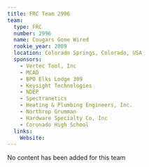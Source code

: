```yaml
---
title: FRC Team 2996
team:
  type: FRC
  number: 2996
  name: Cougars Gone Wired
  rookie_year: 2009
  location: Colorado Springs, Colorado, USA
  sponsors:
    - Vertec Tool, Inc
    - MCAD
    - BPO Elks Lodge 309
    - Keysight Technologies
    - NDEP
    - Spectranetics
    - Heating & Plumbing Engineers, Inc.
    - Northrop Grumman
    - Hardware Specialty Co, Inc
    - Coronado High School
  links:
    Website: 
---
```

No content has been added for this team